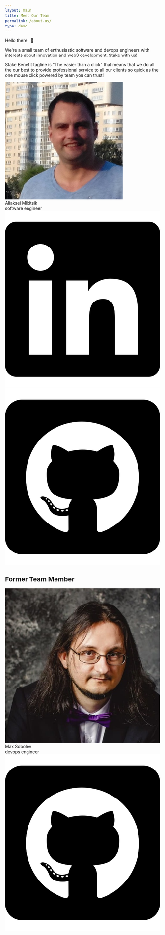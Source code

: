 ```yaml
---
layout: main
title: Meet Our Team
permalink: /about-us/
type: desc
---
```

<p class="page-paragraph">
  Hello there!&nbsp;&nbsp;<span class="clap">&#128075;</span>
</p>
<p class="page-paragraph">
  We're a small team of enthusiastic software and devops engineers with interests about innovation and web3 development. Stake with us!
</p>
<p class="page-paragraph">
  Stake Benefit tagline is "The easier than a click" that means that we do all the our best to provide professional service to all our clients so quick as the one mouse click powered by team you can trust!
</p>
<section class="flex">
  <div class="member">
    <div class="member-photo">
      <img src="/images/team/aliaksei.jpg" alt="aliaksei">
    </div>
    <div class="member-title">Aliaksei Mikitsik</div>
    <div class="member-subtitle">software engineer</div>
    <div class="member-social">
      <a href="https://www.linkedin.com/in/mikitsik/" target="_blank">
        <img src="/images/font_awesome/linkedin.svg" alt="linkedin">
      </a>
      <a href="https://github.com/Mikitsik" target="_blank">
        <img src="/images/font_awesome/github.svg" alt="github">
      </a>
    </div>
  </div>
</section>
<h2 class="member-former">Former Team Member</h2>
<div class="member page-end">
  <div class="member-photo">
    <img src="/images/team/max.jpg" alt="max">
  </div>
  <div class="member-title">Max Sobolev</div>
  <div class="member-subtitle">devops engineer</div>
  <div class="member-social">
    <a href="https://github.com/togran" target="_blank">
      <img src="/images/font_awesome/github.svg" alt="github">
    </a>
  </div>
</div>
